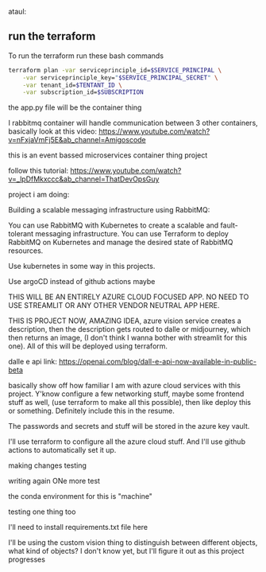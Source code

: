 
ataul:


## run the terraform 
To run the terraform run these bash commands
```bash
terraform plan -var serviceprinciple_id=$SERVICE_PRINCIPAL \
    -var serviceprinciple_key="$SERVICE_PRINCIPAL_SECRET" \
    -var tenant_id=$TENTANT_ID \
    -var subscription_id=$SUBSCRIPTION
```

the app.py file will be the container thing

I rabbitmq container will handle communication between 3 other containers, basically look at this video:
https://www.youtube.com/watch?v=nFxjaVmFj5E&ab_channel=Amigoscode

this is an event bassed microservices container thing project

follow this tutorial: https://www.youtube.com/watch?v=_lpDfMkxccc&ab_channel=ThatDevOpsGuy 


project i am doing:

Building a scalable messaging infrastructure using RabbitMQ: 

You can use RabbitMQ with Kubernetes to create a scalable and fault-tolerant messaging infrastructure. You can use Terraform to deploy RabbitMQ on Kubernetes and manage the desired state of RabbitMQ resources.







Use kubernetes in some way in this projects.

Use argoCD instead of github actions maybe







THIS WILL BE AN ENTIRELY AZURE CLOUD FOCUSED APP. NO NEED TO USE STREAMLIT OR ANY OTHER VENDOR NEUTRAL APP HERE.



THIS IS PROJECT NOW, AMAZING IDEA, azure vision service creates a description, then the description gets routed to dalle or midjourney, which then returns an image, (I don't think I wanna bother with streamlit for this one). All of this will be deployed using terraform.

dalle e api link: https://openai.com/blog/dall-e-api-now-available-in-public-beta



basically show off how familiar I am with azure cloud services with this project. Y'know configure a few networking stuff, maybe some frontend stuff as well, (use terraform to make all this possible), then like deploy this or something. Definitely include this in the resume.


The passwords and secrets and stuff will be stored in the azure key vault.


I'll use terraform to configure all the azure cloud stuff. And I'll use github actions to automatically set it up.

making changes testing

writing again
ONe more test

the conda environment for this is "machine"

testing one thing too

I'll need to install requirements.txt file here

I'll be using the custom vision thing to distinguish between different objects,
what kind of objects? I don't know yet, but I'll figure it out as this project 
progresses
